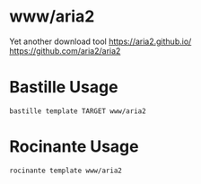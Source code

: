 # www/aria2
Yet another download tool
https://aria2.github.io/ https://github.com/aria2/aria2

# Bastille Usage
```shell
bastille template TARGET www/aria2
```

# Rocinante Usage
```shell
rocinante template www/aria2
```
